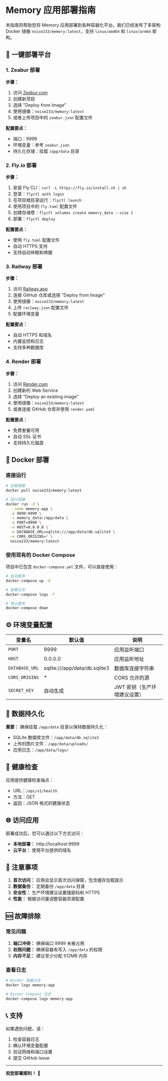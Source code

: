 # Memory 应用部署指南

本指南将帮助您将 Memory 应用部署到各种容器化平台。我们已经发布了多架构 Docker 镜像 `noise233/memory:latest`，支持 `linux/amd64` 和 `linux/arm64` 架构。

## 🚀 一键部署平台

### 1. Zeabur 部署

**步骤：**
1. 访问 [Zeabur.com](https://zeabur.com)
2. 创建新项目
3. 选择 "Deploy from Image"
4. 使用镜像：`noise233/memory:latest`
5. 或者上传项目中的 `zeabur.json` 配置文件

**配置要点：**
- 端口：9999
- 环境变量：参考 `zeabur.json`
- 持久化存储：挂载 `/app/data` 目录

### 2. Fly.io 部署

**步骤：**
1. 安装 Fly CLI：`curl -L https://fly.io/install.sh | sh`
2. 登录：`flyctl auth login`
3. 在项目根目录运行：`flyctl launch`
4. 使用项目中的 `fly.toml` 配置文件
5. 创建存储卷：`flyctl volumes create memory_data --size 1`
6. 部署：`flyctl deploy`

**配置要点：**
- 使用 `fly.toml` 配置文件
- 自动 HTTPS 支持
- 支持自动休眠和唤醒

### 3. Railway 部署

**步骤：**
1. 访问 [Railway.app](https://railway.app)
2. 连接 GitHub 仓库或选择 "Deploy from Image"
3. 使用镜像：`noise233/memory:latest`
4. 上传 `railway.json` 配置文件
5. 配置环境变量

**配置要点：**
- 自动 HTTPS 和域名
- 内置监控和日志
- 支持多种数据库

### 4. Render 部署

**步骤：**
1. 访问 [Render.com](https://render.com)
2. 创建新的 Web Service
3. 选择 "Deploy an existing image"
4. 使用镜像：`noise233/memory:latest`
5. 或者连接 GitHub 仓库并使用 `render.yaml`

**配置要点：**
- 免费套餐可用
- 自动 SSL 证书
- 支持持久化磁盘

## 🐳 Docker 部署

### 直接运行

```bash
# 拉取镜像
docker pull noise233/memory:latest

# 运行容器
docker run -d \
  --name memory-app \
  -p 9999:9999 \
  -v memory_data:/app/data \
  -e PORT=9999 \
  -e HOST=0.0.0.0 \
  -e DATABASE_URL=sqlite:///app/data/db.sqlite3 \
  -e CORS_ORIGINS=* \
  noise233/memory:latest
```

### 使用现有的 Docker Compose

项目中已包含 `docker-compose.yml` 文件，可以直接使用：

```bash
# 启动服务
docker-compose up -d

# 查看日志
docker-compose logs -f

# 停止服务
docker-compose down
```

## ⚙️ 环境变量配置

| 变量名 | 默认值 | 说明 |
|--------|--------|------|
| `PORT` | 9999 | 应用监听端口 |
| `HOST` | 0.0.0.0 | 应用监听地址 |
| `DATABASE_URL` | sqlite:///app/data/db.sqlite3 | 数据库连接字符串 |
| `CORS_ORIGINS` | * | CORS 允许的源 |
| `SECRET_KEY` | 自动生成 | JWT 密钥（生产环境建议设置） |

## 📁 数据持久化

**重要：** 确保挂载 `/app/data` 目录以保持数据持久化：

- SQLite 数据库文件：`/app/data/db.sqlite3`
- 上传的图片文件：`/app/data/uploads/`
- 应用日志：`/app/data/logs/`

## 🔧 健康检查

应用提供健康检查端点：
- URL：`/api/v1/health`
- 方法：GET
- 返回：JSON 格式的健康状态

## 🌐 访问应用

部署成功后，您可以通过以下方式访问：

- **本地部署：** http://localhost:9999
- **云平台：** 使用平台提供的域名

## 📝 注意事项

1. **首次访问：** 应用会显示首次访问弹窗，包含缓存加载提示
2. **数据备份：** 定期备份 `/app/data` 目录
3. **安全性：** 生产环境建议设置强密码和 HTTPS
4. **性能：** 根据访问量调整容器资源配置

## 🆘 故障排除

### 常见问题

1. **端口冲突：** 确保端口 9999 未被占用
2. **权限问题：** 确保容器有写入 `/app/data` 的权限
3. **内存不足：** 建议至少分配 512MB 内存

### 查看日志

```bash
# Docker 容器日志
docker logs memory-app

# Docker Compose 日志
docker-compose logs memory-app
```

## 📞 支持

如果遇到问题，请：
1. 检查容器日志
2. 确认环境变量配置
3. 验证网络和端口设置
4. 提交 GitHub Issue

---

**祝您部署顺利！** 🎉